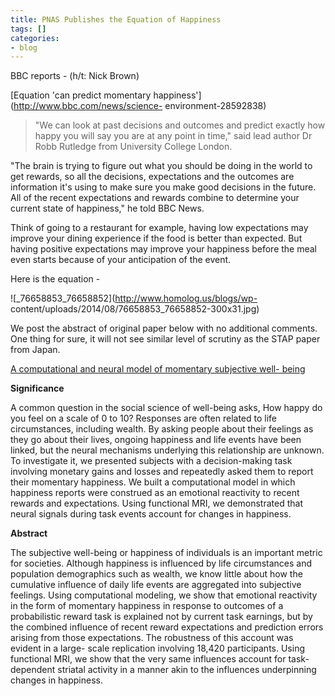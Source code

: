 ```yaml
---
title: PNAS Publishes the Equation of Happiness
tags: []
categories:
- blog
---
```

BBC reports - (h/t: Nick Brown)
<!--more-->

[Equation 'can predict momentary happiness'](http://www.bbc.com/news/science-
environment-28592838)

> "We can look at past decisions and outcomes and predict exactly how happy
you will say you are at any point in time," said lead author Dr Robb Rutledge
from University College London.

"The brain is trying to figure out what you should be doing in the world to
get rewards, so all the decisions, expectations and the outcomes are
information it's using to make sure you make good decisions in the future. All
of the recent expectations and rewards combine to determine your current state
of happiness," he told BBC News.

Think of going to a restaurant for example, having low expectations may
improve your dining experience if the food is better than expected. But having
positive expectations may improve your happiness before the meal even starts
because of your anticipation of the event.

Here is the equation -

![_76658853_76658852](http://www.homolog.us/blogs/wp-
content/uploads/2014/08/76658853_76658852-300x31.jpg)

We post the abstract of original paper below with no additional comments. One
thing for sure, it will not see similar level of scrutiny as the STAP paper
from Japan.

[A computational and neural model of momentary subjective well-
being](http://www.pnas.org/content/early/2014/07/31/1407535111)

>

**Significance**

A common question in the social science of well-being asks, How happy do you
feel on a scale of 0 to 10? Responses are often related to life circumstances,
including wealth. By asking people about their feelings as they go about their
lives, ongoing happiness and life events have been linked, but the neural
mechanisms underlying this relationship are unknown. To investigate it, we
presented subjects with a decision-making task involving monetary gains and
losses and repeatedly asked them to report their momentary happiness. We built
a computational model in which happiness reports were construed as an
emotional reactivity to recent rewards and expectations. Using functional MRI,
we demonstrated that neural signals during task events account for changes in
happiness.

**Abstract**

The subjective well-being or happiness of individuals is an important metric
for societies. Although happiness is influenced by life circumstances and
population demographics such as wealth, we know little about how the
cumulative influence of daily life events are aggregated into subjective
feelings. Using computational modeling, we show that emotional reactivity in
the form of momentary happiness in response to outcomes of a probabilistic
reward task is explained not by current task earnings, but by the combined
influence of recent reward expectations and prediction errors arising from
those expectations. The robustness of this account was evident in a large-
scale replication involving 18,420 participants. Using functional MRI, we show
that the very same influences account for task-dependent striatal activity in
a manner akin to the influences underpinning changes in happiness.

